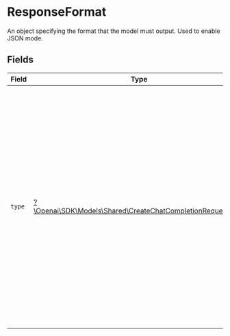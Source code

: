 # ResponseFormat

An object specifying the format that the model must output. Used to enable JSON mode.


## Fields

| Field                                                                                                                                                                                                                                                                                                                                                                                                                                                                                                                                                                          | Type                                                                                                                                                                                                                                                                                                                                                                                                                                                                                                                                                                           | Required                                                                                                                                                                                                                                                                                                                                                                                                                                                                                                                                                                       | Description                                                                                                                                                                                                                                                                                                                                                                                                                                                                                                                                                                    | Example                                                                                                                                                                                                                                                                                                                                                                                                                                                                                                                                                                        |
| ------------------------------------------------------------------------------------------------------------------------------------------------------------------------------------------------------------------------------------------------------------------------------------------------------------------------------------------------------------------------------------------------------------------------------------------------------------------------------------------------------------------------------------------------------------------------------ | ------------------------------------------------------------------------------------------------------------------------------------------------------------------------------------------------------------------------------------------------------------------------------------------------------------------------------------------------------------------------------------------------------------------------------------------------------------------------------------------------------------------------------------------------------------------------------ | ------------------------------------------------------------------------------------------------------------------------------------------------------------------------------------------------------------------------------------------------------------------------------------------------------------------------------------------------------------------------------------------------------------------------------------------------------------------------------------------------------------------------------------------------------------------------------ | ------------------------------------------------------------------------------------------------------------------------------------------------------------------------------------------------------------------------------------------------------------------------------------------------------------------------------------------------------------------------------------------------------------------------------------------------------------------------------------------------------------------------------------------------------------------------------ | ------------------------------------------------------------------------------------------------------------------------------------------------------------------------------------------------------------------------------------------------------------------------------------------------------------------------------------------------------------------------------------------------------------------------------------------------------------------------------------------------------------------------------------------------------------------------------ |
| `type`                                                                                                                                                                                                                                                                                                                                                                                                                                                                                                                                                                         | [?\Openai\SDK\Models\Shared\CreateChatCompletionRequestType](../../models/shared/CreateChatCompletionRequestType.md)                                                                                                                                                                                                                                                                                                                                                                                                                                                           | :heavy_minus_sign:                                                                                                                                                                                                                                                                                                                                                                                                                                                                                                                                                             | Setting to `json_object` enables JSON mode. This guarantees that the message the model generates is valid JSON. <br/><br/>Note that your system prompt must still instruct the model to produce JSON, and to help ensure you don't forget, the API will throw an error if the string `JSON` does not appear in your system message. Also note that the message content may be partial (i.e. cut off) if `finish_reason="length"`, which indicates the generation exceeded `max_tokens` or the conversation exceeded the max context length. <br/><br/>Must be one of `text` or `json_object`.<br/> | json_object                                                                                                                                                                                                                                                                                                                                                                                                                                                                                                                                                                    |